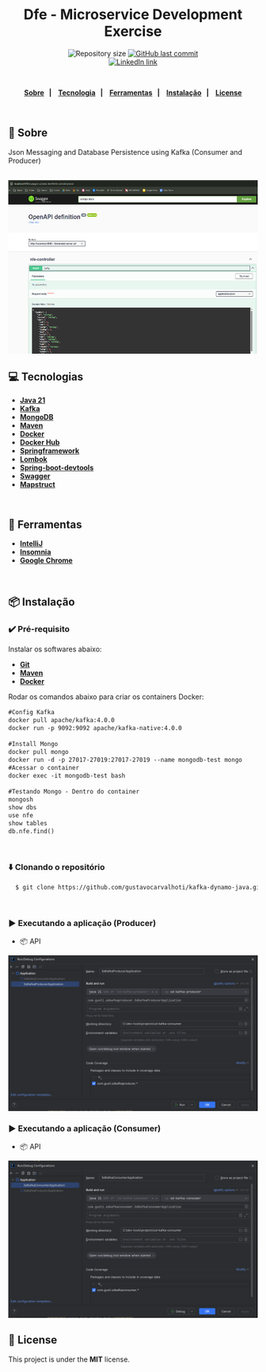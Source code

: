 <h1 align="center">
  Dfe - Microservice Development Exercise
</h1>
<p align="center">
  <img alt="Repository size" src="https://img.shields.io/github/repo-size/gustavocarvalhoti/kafka-dynamo-java?color=15c3d6"/>
  <a href="https://github.com/gustavocarvalhoti/kafka-dynamo-java/commits/main">
    <img alt="GitHub last commit" src="https://img.shields.io/github/last-commit/gustavocarvalhoti/kafka-dynamo-java?color=15c3d6"/>
  </a>
 <br>
  <a href="https://www.linkedin.com/in/gustavocarvalho-ti/">
      <img alt="LinkedIn link" src="https://img.shields.io/badge/-Gustavo%20Carvalho-0077B5?style=flat&amp;logo=Linkedin&amp;logoColor=white" height="25px">
  </a> 
</p>
<strong>
<br>
<p align="center">
  <a href="#bookmark-sobre">Sobre</a>&nbsp;&nbsp;&nbsp;|&nbsp;&nbsp;&nbsp;
  <a href="#computer-tecnologias">Tecnologia</a>&nbsp;&nbsp;&nbsp;|&nbsp;&nbsp;&nbsp;
  <a href="#wrench-ferramentas">Ferramentas</a>&nbsp;&nbsp;&nbsp;|&nbsp;&nbsp;&nbsp;
  <a href="#package-instalação">Instalação</a>&nbsp;&nbsp;&nbsp;|&nbsp;&nbsp;&nbsp;
  <a href="#memo-license">License</a>
</p>
</strong>
<br>

## :bookmark: Sobre

Json Messaging and Database Persistence using Kafka (Consumer and Producer) <br>
<br>

<p align="center">
    <img alt="Screens" src=".github/swagger.png" height="350px" />
</p>

## :computer: Tecnologias

- **[Java 21](https://www.oracle.com/br/java/technologies/downloads/#java21)**
- **[Kafka](https://kafka.apache.org/)**
- **[MongoDB](https://www.mongodb.com/)**
- **[Maven](https://maven.apache.org/)**
- **[Docker](https://www.docker.com/)**
- **[Docker Hub](https://hub.docker.com/)**
- **[Springframework](https://spring.io/projects/spring-framework)**
- **[Lombok](https://projectlombok.org/)**
- **[Spring-boot-devtools](https://docs.spring.io/spring-boot/reference/using/devtools.html)**
- **[Swagger](https://swagger.io/)**
- **[Mapstruct](https://mapstruct.org/)**

<br>

## :wrench: Ferramentas

- **[IntelliJ](https://www.jetbrains.com/)**
- **[Insomnia](https://insomnia.rest/)**
- **[Google Chrome](https://www.google.com/chrome/)**

<br>

## :package: Instalação

### :heavy_check_mark: **Pré-requisito**

Instalar os softwares abaixo:

- **[Git](https://git-scm.com/)**
- **[Maven](https://maven.apache.org/)**
- **[Docker](https://www.docker.com/)**

Rodar os comandos abaixo para criar os containers Docker:

````
#Config Kafka
docker pull apache/kafka:4.0.0
docker run -p 9092:9092 apache/kafka-native:4.0.0

#Install Mongo
docker pull mongo
docker run -d -p 27017-27019:27017-27019 --name mongodb-test mongo
#Acessar o container
docker exec -it mongodb-test bash

#Testando Mongo - Dentro do container
mongosh
show dbs
use nfe
show tables
db.nfe.find()
````

<br>

### :arrow_down: **Clonando o repositório**

```sh
  $ git clone https://github.com/gustavocarvalhoti/kafka-dynamo-java.git
```

<br>

### :arrow_forward: **Executando a aplicação (Producer)**

- :package: API

![img.png](.github/img.png)<br>

### :arrow_forward: **Executando a aplicação (Consumer)**

- :package: API

![img_1.png](.github/img_2.png) <br>

## :memo: License

This project is under the **MIT** license.